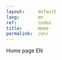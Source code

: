 ```yaml
---
layout:     default
lang:       en
ref:        index
title:      Home
permalink:  /en/
---
```


Home page EN
